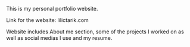 This is my personal portfolio website.

Link for the website: lilictarik.com

Website includes About me section, some of the projects I worked on as well as social medias I use and my resume.
